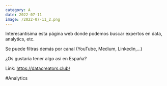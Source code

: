 ```yaml
--- 
category: A 
date: 2022-07-11 
image: /2022-07-11_2.png 
--- 
```


Interesantísima esta página web donde podemos buscar expertos en data, analytics, etc. 

Se puede filtras demás por canal (YouTube, Medium, Linkedin,...)

¿Os gustaría tener algo así en España?

Link: https://datacreators.club/

#Analytics